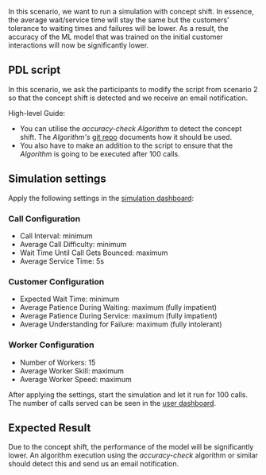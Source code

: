 In this scenario, we want to run a simulation with concept shift. In essence, the average wait/service time will stay the same but the customers' tolerance to waiting times and failures will be lower. As a result, the accuracy of the ML model that was trained on the initial customer interactions will now be significantly lower.

## PDL script
In this scenario, we ask the participants to modify the script from scenario 2 so that the concept shift is detected and we receive an email notification.

High-level Guide:
- You can utilise the _accuracy-check_ _Algorithm_ to detect the concept shift. The _Algorithm's_ [git repo](https://github.com/pkourouklidis/accuracy-algorithm) documents how it should be used.
- You also have to make an addition to the script to ensure that the _Algorithm_ is going to be executed after 100 calls.

## Simulation settings
Apply the following settings in the [simulation dashboard](https://ui.digitaltwin.callcentre.panoptes.betalab.rp.bt.com/):

### Call Configuration
- Call Interval: minimum
- Average Call Difficulty: minimum
- Wait Time Until Call Gets Bounced: maximum
- Average Service Time: 5s

### Customer Configuration
- Expected Wait Time: minimum
- Average Patience During Waiting: maximum (fully impatient)
- Average Patience During Service: maximum (fully impatient)
- Average Understanding for Failure: maximum (fully intolerant)

### Worker Configuration
- Number of Workers: 15
- Average Worker Skill: maximum
- Average Worker Speed: maximum

After applying the settings, start the simulation and let it run for 100 calls. The number of calls served can be seen in the [user dashboard](https://ui.dashboard.callcentre.panoptes.betalab.rp.bt.com/).

## Expected Result
Due to the concept shift, the performance of the model will be significantly lower. An algorithm execution using the _accuracy-check_ algorithm or similar should detect this and send us an email notification.